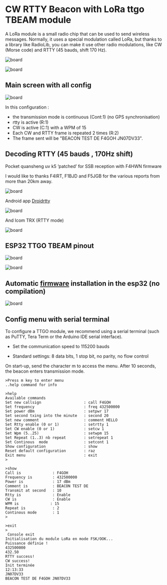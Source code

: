 # CW RTTY Beacon with LoRa ttgo TBEAM module

A LoRa module is a small radio chip that can be used to send wireless messages. Normally, it uses a special modulation called LoRa, but thanks to a library like RadioLib, you can make it use other radio modulations, like CW (Morse code) and RTTY (45 bauds, shift 170 Hz).

![board](images/splash.jpg)

![board](images/ttgotbeam.jpg)

## Main screen with all config

![board](images/update.jpg)

In this configuration :

- the transmission mode is continuous (Cont:1) (no GPS synchronisation) 
- rtty is active (R:1)
- CW is active (C:1) with a WPM of 15
- Each CW and RTTY frame is repeated 2 times (R:2)
- The frame sent will be "BEACON TEST DE F4GOH JN07DV33".

## Decoding RTTY (45 bauds , 170Hz shift)

Pocket quansheng uv k5 ‘patched’ for SSB reception with F4HWN firmware

I would like to thanks F4IRT, F1BJD and F5JGB for the various reports from more than 20km away.

![board](images/UV-K5.png)

Android app [Droidrtty](https://droidrtty.fr.aptoide.com/app) 

![board](images/DroidRtty.jpg)

And Icom TRX (RTTY mode)

![board](images/ic705.png)


## ESP32 TTGO TBEAM pinout

![board](images/TTGO_pinout.png)

![board](images/TTGO_upper_lower.png)

## Automatic [firmware](https://f4goh.github.io/CWRTTY_beacon/index.html) installation in the esp32 (no compilation)

![board](images/flasher.png)

## Config menu with serial terminal

To configure a TTGO module, we recommend using a serial terminal (such as PuTTY, Tera Term or the Arduino IDE serial interface).

- Set the communication speed to 115200 bauds

- Standard settings: 8 data bits, 1 stop bit, no parity, no flow control

On start-up, send the character m to access the menu. After 10 seconds, the beacon enters transmission mode.

```console
>Press m key to enter menu
..help command for info

>help
Available commands
Set new callsign                   : call F4GOH
Set frequency                      : freq 432500000
Set power dBm                      : setpwr 17
Set second txing into the minute   : second 20
Set new comment                    : comment HELLO
Set Rtty enable (0 or 1)           : setrtty 1
Set CW enable (0 or 1)             : setcw 1
Set Wpm (5..25)                    : setwpm 15
Set Repeat (1..3) nb repeat        : setrepeat 1
Set Continous  mode                : setcont 1
Show configuration                 : show
Reset default configuration        : raz
Exit menu                          : exit
>

>show
Call is              : F4GOH
Frequency is         : 432500000
Power is             : 17 dBm
Comment is           : BEACON TEST DE
Transmit at second   : 10
Rtty is              : Enable
CW is                : Enable
WPM is              : 15
Repeat is            : 2
Continous mode       : 1
>

>exit
>
 Console exit
Initialisation du module LoRa en mode FSK/OOK...
Puissance définie !
432500000
432.50
RTTY success!
CW success!
Init terminée
12:13:33
JN07DV33
BEACON TEST DE F4GOH JN07DV33 
```







